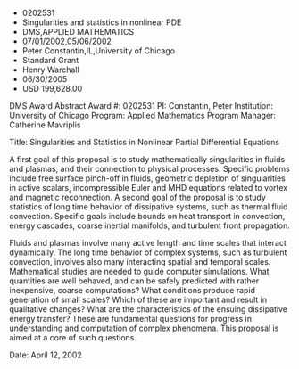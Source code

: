 
* 0202531
* Singularities and statistics in nonlinear PDE
* DMS,APPLIED MATHEMATICS
* 07/01/2002,05/06/2002
* Peter Constantin,IL,University of Chicago
* Standard Grant
* Henry Warchall
* 06/30/2005
* USD 199,628.00

DMS Award Abstract Award #: 0202531 PI: Constantin, Peter Institution:
University of Chicago Program: Applied Mathematics Program Manager: Catherine
Mavriplis

Title: Singularities and Statistics in Nonlinear Partial Differential Equations

A first goal of this proposal is to study mathematically singularities in fluids
and plasmas, and their connection to physical processes. Specific problems
include free surface pinch-off in fluids, geometric depletion of singularities
in active scalars, incompressible Euler and MHD equations related to vortex and
magnetic reconnection. A second goal of the proposal is to study statistics of
long time behavior of dissipative systems, such as thermal fluid convection.
Specific goals include bounds on heat transport in convection, energy cascades,
coarse inertial manifolds, and turbulent front propagation.

Fluids and plasmas involve many active length and time scales that interact
dynamically. The long time behavior of complex systems, such as turbulent
convection, involves also many interacting spatial and temporal scales.
Mathematical studies are needed to guide computer simulations. What quantities
are well behaved, and can be safely predicted with rather inexpensive, coarse
computations? What conditions produce rapid generation of small scales? Which of
these are important and result in qualitative changes? What are the
characteristics of the ensuing dissipative energy transfer? These are
fundamental questions for progress in understanding and computation of complex
phenomena. This proposal is aimed at a core of such questions.

Date: April 12, 2002
